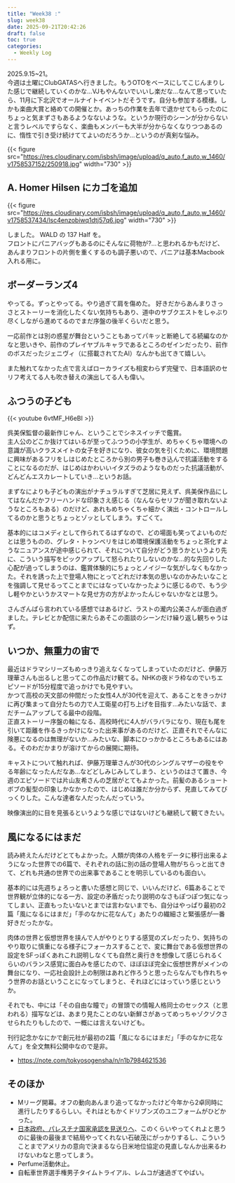 ```yaml
---
title: "Week38 :"
slug: week38
date: 2025-09-21T20:42:26
draft: false
toc: true
categories:
  - Weekly Log
---
```

2025.9.15~21。  
今週は土曜にClubGATASへ行きました。もうOTOをベースにしてこじんまりした感じで継続していくのかな…VJもやんないでいいし楽だな…なんて思っていたら、11月に下北沢でオールナイトイベントだそうです。自分も参加する模様。しかも楽曲大賞と絡めての開催とか。あっちの作業を去年で退かせてもらったのにちょっと気まずさもあるようなないような。というか現行のシーンが分からないと言うレベルですらなく、楽曲もメンバーも大半が分からなくなりつつあるのに、惰性で引き受け続けててよいのだろうか…というのが真剣な悩み。

{{< figure src="https://res.cloudinary.com/isbsh/image/upload/q_auto,f_auto,w_1460/v1758537152/250918.jpg" width="730" >}}

<!--more-->

## A. Homer Hilsen にカゴを追加

{{< figure src="https://res.cloudinary.com/isbsh/image/upload/q_auto,f_auto,w_1460/v1758537434/lsc4enzobiwq1dtj57q6.jpg" width="730" >}}

しました。 WALD の 137 Half を。  
フロントにパニアバッグもあるのにそんなに荷物が?…と思われるかもだけど、あんまりフロントの片側を重くするのも調子悪いので、パニアは基本Macbook入れる用に。  

## ボーダーランズ4

やってる。ずっとやってる。やり過ぎて肩を傷めた。
好きだからあんまりさっさとストーリーを消化したくない気持ちもあり、道中のサブクエストをしゃぶり尽くしながら進めてるのでまだ序盤の後半くらいだと思う。

一応前作とは別の惑星が舞台ということもあってパキッと断絶してる続編なのかなと思いきや、前作のプレイヤブルキャラであるところのゼインだったり、前作のボスだったジェニヴィ（に搭載されてたAI）なんかも出てきて嬉しい。

また触れてなかった点で言えばローカライズも相変わらず完璧で、日本語訳のセリフ考えてる人も吹き替えの演出してる人も偉い。

## ふつうの子ども

{{< youtube 6vtMF_H6eBI >}}

呉美保監督の最新作じゃん、ということでシネスイッチで鑑賞。  
主人公のどこか抜けてはいるが至ってふつうの小学生が、めちゃくちゃ環境への意識が高いクラスメイトの女子を好きになり、彼女の気を引くために、環境問題に興味があるフリをしはじめたところから別の男子も巻き込んで抗議活動をすることになるのだが、はじめはかわいいイタズラのようなものだった抗議活動が、どんどんエスカレートしていき…というお話。

まずなによりも子どもの演出がナチュラルすぎて芝居に見えず、呉美保作品にしてはなんだかフリーハンドな印象さえ感じる（なんならセリフが聞き取れないようなところもある）のだけど、あれもめちゃくちゃ細かく演出・コントロールしてるのかと思うとちょっとゾッとしてしまう。すごくて。

基本的にはコメディとして作られてるはずなので、どの場面も笑ってよいものだとは思うものの、グレタ・トゥンベリをはじめ環境保護活動をちょっと茶化すようなニュアンスが途中感じられて、それについて自分がどう思うかというより先に、こういう描写をピックアップして怒られたりしないのかな…的な先回りした心配が過ってしまうのは、鑑賞体験的にちょっとノイジーな気がしなくもなかった。それを誘った上で登場人物にとってどれだけ本気の思いなのかみたいなことを強調して見せるってことまでにはなっていなかったように感じるので、もう少し軽やかというかスマートな見せ方の方がよかったんじゃないかなとは思う。

さんざんぱら言われている感想ではあるけど、ラストの瀧内公美さんが面白過ぎました。テレビとか配信に来たらあそこの面談のシーンだけ繰り返し観ちゃうはず。

## いつか、無重力の宙で

最近はドラマシリーズもめっきり追えなくなってしまっていたのだけど、伊藤万理華さんも出るしと思ってこの作品だけ観てる。NHKの夜ドラ枠なのでいちエピソードが15分程度で追っかけでも見やすい。  
かつて高校の天文部の仲間だった女性4人が30代を迎えて、あることをきっかけに再び集まって自分たちの力で人工衛星の打ち上げを目指す…みたいな話で、まだチームアップしてる最中の段階。  
正直ストーリー序盤の軸になる、高校時代に4人がバラバラになり、現在も尾を引いて距離を作るきっかけになった出来事があるのだけど、正直それでそんなに険悪になるのは無理がないか…みたいな、脚本にひっかかるところもあるにはある。そのわだかまりが溶けてからの展開に期待。

キャストについて触れれば、伊藤万理華さんが30代のシングルマザーの役をやる年齢になったんだなあ…などどしみじみしてしまう、というのはさて置き、今週のエピソードでは片山友希さんの芝居がとてもよかった。前髪のあるショートボブの髪型の印象しかなかったので、はじめは誰だか分からず、見直してみてびっくりした。こんな達者な人だったんだっていう。

映像演出的に目を見張るというような感じではないけども継続して観てきたい。

## 風になるにはまだ

読み終えたんだけどとてもよかった。人類が肉体の人格をデータに移行出来るようになった世界での6篇で、それぞれの話に別の話の登場人物がちらっと出てきて、どれも共通の世界での出来事であることを明示しているのも面白い。

基本的には先週ちょろっと書いた感想と同じで、いいんだけど、6篇あることで世界観が立体的になる一方、設定の矛盾だったり説明のなさもぽつぽつ気になってしまい、正直もったいないとまでは言わないまでも、自分はやっぱり最初の2篇「風になるにはまだ」「手のなかに花なんて」あたりの繊細さと緊張感が一番好きだったかな。

肉体の世界と仮想世界を挟んで人がやりとりする感覚のズレだったり、気持ちのやり取りに慎重になる様子にフォーカスすることで、変に舞台である仮想世界の設定をSFっぽくあれこれ説明しなくても自然と奥行きを想像して感じられるくらいのバランス感覚に面白みを感じたので、ほぼほぼ完全に仮想世界がメインの舞台になり、一応社会設計上の制限はあれど作ろうと思ったらなんでも作れちゃう世界のお話ということになってしまうと、それほどにはっていう感じというか。

それでも、中には「その自由な瞳で」の冒頭での情報人格同士のセックス（と思われる）描写などは、あまり見たことのない新鮮さがあってめっちゃゾクゾクさせられたりもしたので、一概には言えないけども。

刊行記念かなにかで創元社が最初の2篇「風になるにはまだ」「手のなかに花なんて」を全文無料公開中なので是非。

- https://note.com/tokyosogensha/n/n1b7984621536


## そのほか

- Mリーグ開幕。オフの動向あんまり追ってなかったけど今年から2卓同時に進行したりするらしい。それはともかくドリブンズのユニフォームがひどかった。
- [日本政府、パレスチナ国家承認を見送りへ](https://digital.asahi.com/articles/AST9J4H4TT9JUTFK01XM.html)、このくらいやってくれよと思うのに最後の最後まで結局やってくれない石破茂にがっかりするし、こういうことまでアメリカの意向で決まるなら日米地位協定の見直しなんか出来るわけないわなと思ってしまう。
- Perfume活動休止。
- 自転車世界選手権男子タイムトライアル、レムコが速過ぎてやばい。